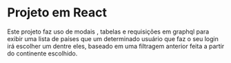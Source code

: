 # Projeto em React 

Este projeto faz uso de modais , tabelas e requisições em graphql para exibir uma lista de países que um determinado usuário que faz o seu login irá escolher um dentre eles, baseado em uma filtragem anterior feita a partir do continente escolhido.

